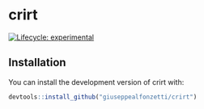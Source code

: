 
<!-- README.md is generated from README.Rmd. Please edit that file -->

# crirt

<!-- badges: start -->

[![Lifecycle:
experimental](https://img.shields.io/badge/lifecycle-experimental-orange.svg)](https://lifecycle.r-lib.org/articles/stages.html#experimental)

<!-- badges: end -->

## Installation

You can install the development version of crirt with:

``` r
devtools::install_github("giuseppealfonzetti/crirt")
```
